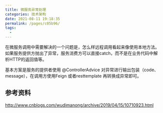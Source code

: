 ```yaml
---
title: 微服务异常处理
categories: 技术架构
date: 2021-08-11 19:18:35
permalink: /pages/c05b96/
tags: 
  - 
---
```


在微服务调用中需要解决的一个问题是，怎么样远程调用看起来像使用本地方法。如果服务提供方抛出了异常，服务消费方可以直接catch，而不是在业务代码中解析HTTP的返回值等。

基本方案是服务的提供者使用 @ControllerAdvice 对异常进行输出包装（code、message），在调用方使用Feign 或者resttemplate 再转换成异常即可。

## 参考资料

http://www.cnblogs.com/wudimanong/archive/2019/04/15/10710923.html
